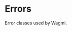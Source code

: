 <script setup>
const docsPath = "vue"
const packageName = '@uxuyalpha/vue'
</script>

# Errors

Error classes used by Wagmi.

<!--@include: @shared/errors.md-->